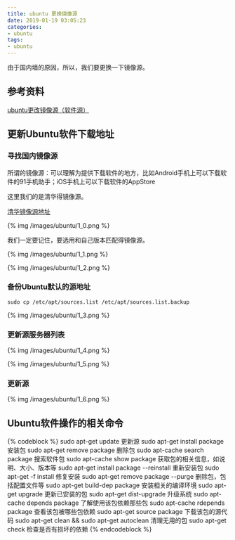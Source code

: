 ```yaml
---
title: ubuntu 更换镜像源
date: 2019-01-19 03:05:23
categories:
- ubuntu
tags:
- ubuntu
---
```

由于国内墙的原因，所以，我们要更换一下镜像源。
<!--more-->
## 参考资料

[ubuntu更改镜像源（软件源）](https://blog.csdn.net/weixin_41762173/article/details/79480832)

## 更新Ubuntu软件下载地址

### 寻找国内镜像源

所谓的镜像源：可以理解为提供下载软件的地方，比如Android手机上可以下载软件的91手机助手；iOS手机上可以下载软件的AppStore

这里我们的是清华得镜像源。

[清华镜像源地址](https://mirrors.tuna.tsinghua.edu.cn/)

{% img /images/ubuntu/1_0.png %}

我们一定要记住，要选用和自己版本匹配得镜像源。

{% img /images/ubuntu/1_1.png %}

{% img /images/ubuntu/1_2.png %}

### 备份Ubuntu默认的源地址

	sudo cp /etc/apt/sources.list /etc/apt/sources.list.backup

{% img /images/ubuntu/1_3.png %}

### 更新源服务器列表

{% img /images/ubuntu/1_4.png %}

{% img /images/ubuntu/1_5.png %}

### 更新源

{% img /images/ubuntu/1_6.png %}

## Ubuntu软件操作的相关命令

{% codeblock %}
sudo apt-get update  更新源
sudo apt-get install package 安装包
sudo apt-get remove package 删除包
sudo apt-cache search package 搜索软件包
sudo apt-cache show package  获取包的相关信息，如说明、大小、版本等
sudo apt-get install package --reinstall   重新安装包
sudo apt-get -f install   修复安装
sudo apt-get remove package --purge 删除包，包括配置文件等
sudo apt-get build-dep package 安装相关的编译环境
sudo apt-get upgrade 更新已安装的包
sudo apt-get dist-upgrade 升级系统
sudo apt-cache depends package 了解使用该包依赖那些包
sudo apt-cache rdepends package 查看该包被哪些包依赖
sudo apt-get source package  下载该包的源代码
sudo apt-get clean && sudo apt-get autoclean 清理无用的包
sudo apt-get check 检查是否有损坏的依赖
{% endcodeblock %}








